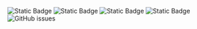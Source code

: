 ![Static Badge](https://img.shields.io/badge/blacklists-60-000000) ![Static Badge](https://img.shields.io/badge/blacklisted-2982376-cc0000) ![Static Badge](https://img.shields.io/badge/whitelisted-2244-00CC00) ![Static Badge](https://img.shields.io/badge/streaming_blacklist-28107-000000) ![GitHub issues](https://img.shields.io/github/issues/fabriziosalmi/blacklists)
